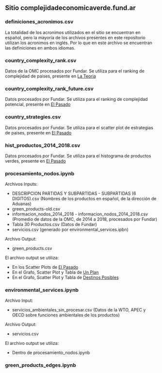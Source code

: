 ## Sitio complejidadeconomicaverde.fund.ar

### definiciones_acronimos.csv
La totalidad de los acronimos utilizados en el sitio se encuentran en español, pero la mayoría de los archivos presentes en este repositorio utilizan los acronimos en inglés. Por lo que en este archivo se encuentran las definiciones en ambos idiomas.

### country_complexity_rank.csv
Datos de la OMC procesados por Fundar.
Se utiliza para el ranking de complejidad de paises, presente en [La Teoria](http://complejidadeconomicaverde.fund.ar/la-teoria/)

### country_complexity_rank_future.csv
Datos procesados por Fundar.
Se utiliza para el ranking de complejidad potencial, presente en [El Pasado](http://complejidadeconomicaverde.fund.ar/el-pasado/)

### country_strategies.csv
Datos procesados por Fundar.
Se utiliza para el scatter plot de estrategias de paises, presente en [El Pasado](http://complejidadeconomicaverde.fund.ar/el-pasado/)

### hist_productos_2014_2018.csv
Datos procesados por Fundar.
Se utiliza para el histograma de productos verdes, presente en [El Pasado](http://complejidadeconomicaverde.fund.ar/el-pasado/)

### procesamiento_nodos.ipynb
Archivos Inputs: 
- DESCRIPCION PARTIDAS Y SUBPARTIDAS - SUBPARTIDAS (6 DIGITOS).csv (Nombres de los productos en español, de la dirección de Aduanas)
- green_products-old.csv 
- informacion_nodos_2014_2018 - informacion_nodos_2014_2018.csv (Promedio de datos de la OMC, de 2014 a 2018, procesados por Fundar)
- Tabla 30 Productos.csv (Datos de Fundar)
- servicios.csv (generado por environmental_services.ipbn)

Archivo Output: 
- green_products.csv

El archivo output se utiliza: 
- En los Scatter Plots de [El Pasado](http://complejidadeconomicaverde.fund.ar/el-pasado/)
- En el Grafo, Scatter Plot y Tabla de [Un Plan](http://complejidadeconomicaverde.fund.ar/un-plan/)
- En el Grafo, Scatter Plot y Tabla de [Destinos Posibles](https://complejidadeconomicaverde.fund.ar/destinos-posibles)

### environmental_services.ipynb

Archivo Input:
- servicios_ambientales_sin_procesar.csv (Datos de la WTO, APEC y OECD sobre funciones ambientales de los productos)

Archivo Output: 
- servicios.csv

El archivo output se utiliza: 
- Dentro de procesamiento_nodos.ipynb

### green_products_edges.ipynb

